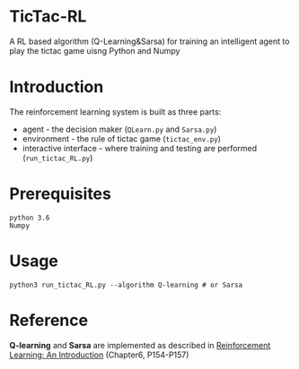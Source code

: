 # TicTac-RL
A RL based algorithm (Q-Learning&amp;Sarsa) for training an intelligent agent to play the tictac game uisng Python and Numpy
# Introduction
The reinforcement learning system is built as three parts:
- agent - the decision maker (`QLearn.py` and `Sarsa.py`)
- environment - the rule of tictac game (`tictac_env.py`)
- interactive interface - where training and testing are performed (`run_tictac_RL.py`) 
# Prerequisites
```
python 3.6
Numpy
```
# Usage
`python3 run_tictac_RL.py --algorithm Q-learning # or Sarsa`
# Reference
**Q-learning** and **Sarsa** are implemented as described in [Reinforcement Learning:
An Introduction](https://web.stanford.edu/class/psych209/Readings/SuttonBartoIPRLBook2ndEd.pdf) (Chapter6, P154-P157)